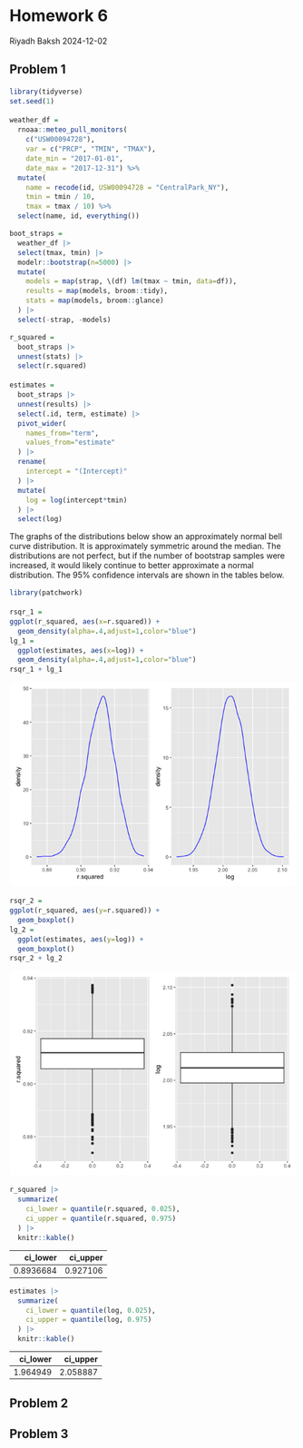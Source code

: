 Homework 6
================
Riyadh Baksh
2024-12-02

## Problem 1

``` r
library(tidyverse)
set.seed(1)

weather_df = 
  rnoaa::meteo_pull_monitors(
    c("USW00094728"),
    var = c("PRCP", "TMIN", "TMAX"), 
    date_min = "2017-01-01",
    date_max = "2017-12-31") %>%
  mutate(
    name = recode(id, USW00094728 = "CentralPark_NY"),
    tmin = tmin / 10,
    tmax = tmax / 10) %>%
  select(name, id, everything())
```

``` r
boot_straps =
  weather_df |>
  select(tmax, tmin) |>
  modelr::bootstrap(n=5000) |>
  mutate(
    models = map(strap, \(df) lm(tmax ~ tmin, data=df)),
    results = map(models, broom::tidy),
    stats = map(models, broom::glance)
  ) |>
  select(-strap, -models)
```

``` r
r_squared =
  boot_straps |>
  unnest(stats) |>
  select(r.squared)

estimates =
  boot_straps |>
  unnest(results) |>
  select(.id, term, estimate) |>
  pivot_wider(
    names_from="term",
    values_from="estimate"
  ) |>
  rename(
    intercept = "(Intercept)"
  ) |>
  mutate(
    log = log(intercept*tmin)
  ) |>
  select(log)
```

The graphs of the distributions below show an approximately normal bell
curve distribution. It is approximately symmetric around the median. The
distributions are not perfect, but if the number of bootstrap samples
were increased, it would likely continue to better approximate a normal
distribution. The 95% confidence intervals are shown in the tables
below.

``` r
library(patchwork)

rsqr_1 =
ggplot(r_squared, aes(x=r.squared)) +
  geom_density(alpha=.4,adjust=1,color="blue")
lg_1 =
  ggplot(estimates, aes(x=log)) +
  geom_density(alpha=.4,adjust=1,color="blue")
rsqr_1 + lg_1
```

![](p8105_hw6_rhb2152_files/figure-gfm/unnamed-chunk-4-1.png)<!-- -->

``` r
rsqr_2 =
ggplot(r_squared, aes(y=r.squared)) +
  geom_boxplot()
lg_2 =
  ggplot(estimates, aes(y=log)) +
  geom_boxplot()
rsqr_2 + lg_2
```

![](p8105_hw6_rhb2152_files/figure-gfm/unnamed-chunk-4-2.png)<!-- -->

``` r
r_squared |>
  summarize(
    ci_lower = quantile(r.squared, 0.025),
    ci_upper = quantile(r.squared, 0.975)
  ) |>
  knitr::kable()
```

|  ci_lower | ci_upper |
|----------:|---------:|
| 0.8936684 | 0.927106 |

``` r
estimates |>
  summarize(
    ci_lower = quantile(log, 0.025),
    ci_upper = quantile(log, 0.975)
  ) |>
  knitr::kable()
```

| ci_lower | ci_upper |
|---------:|---------:|
| 1.964949 | 2.058887 |

## Problem 2

## Problem 3
